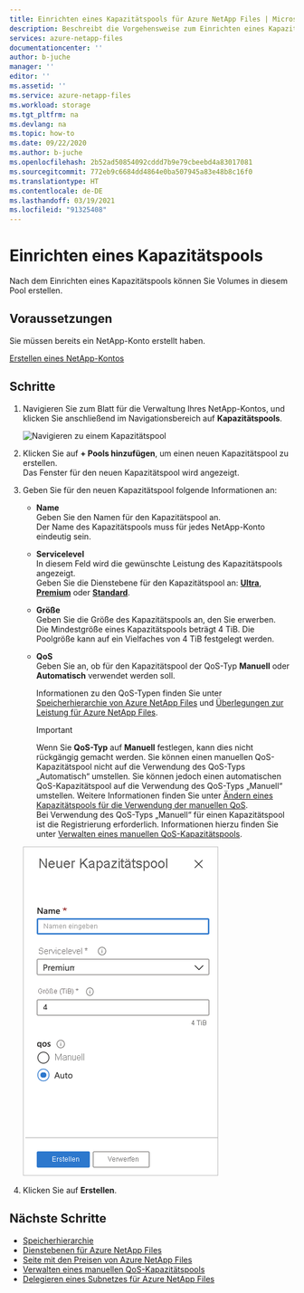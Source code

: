 ```yaml
---
title: Einrichten eines Kapazitätspools für Azure NetApp Files | Microsoft-Dokumentation
description: Beschreibt die Vorgehensweise zum Einrichten eines Kapazitätspools für die Volumeerstellung.
services: azure-netapp-files
documentationcenter: ''
author: b-juche
manager: ''
editor: ''
ms.assetid: ''
ms.service: azure-netapp-files
ms.workload: storage
ms.tgt_pltfrm: na
ms.devlang: na
ms.topic: how-to
ms.date: 09/22/2020
ms.author: b-juche
ms.openlocfilehash: 2b52ad50854092cddd7b9e79cbeebd4a83017081
ms.sourcegitcommit: 772eb9c6684dd4864e0ba507945a83e48b8c16f0
ms.translationtype: HT
ms.contentlocale: de-DE
ms.lasthandoff: 03/19/2021
ms.locfileid: "91325408"
---
```

# <a name="set-up-a-capacity-pool"></a>Einrichten eines Kapazitätspools

Nach dem Einrichten eines Kapazitätspools können Sie Volumes in diesem Pool erstellen.  

## <a name="before-you-begin"></a>Voraussetzungen 

Sie müssen bereits ein NetApp-Konto erstellt haben.   

[Erstellen eines NetApp-Kontos](azure-netapp-files-create-netapp-account.md)

## <a name="steps"></a>Schritte 

1. Navigieren Sie zum Blatt für die Verwaltung Ihres NetApp-Kontos, und klicken Sie anschließend im Navigationsbereich auf **Kapazitätspools**.  
    
    ![Navigieren zu einem Kapazitätspool](../media/azure-netapp-files/azure-netapp-files-navigate-to-capacity-pool.png)

2. Klicken Sie auf **+ Pools hinzufügen**, um einen neuen Kapazitätspool zu erstellen.   
    Das Fenster für den neuen Kapazitätspool wird angezeigt.

3. Geben Sie für den neuen Kapazitätspool folgende Informationen an:  
   * **Name**  
     Geben Sie den Namen für den Kapazitätspool an.  
     Der Name des Kapazitätspools muss für jedes NetApp-Konto eindeutig sein.

   * **Servicelevel**   
     In diesem Feld wird die gewünschte Leistung des Kapazitätspools angezeigt.  
     Geben Sie die Dienstebene für den Kapazitätspool an: [**Ultra**](azure-netapp-files-service-levels.md#Ultra), [**Premium**](azure-netapp-files-service-levels.md#Premium) oder [**Standard**](azure-netapp-files-service-levels.md#Standard).

    * **Größe**     
     Geben Sie die Größe des Kapazitätspools an, den Sie erwerben.        
     Die Mindestgröße eines Kapazitätspools beträgt 4 TiB. Die Poolgröße kann auf ein Vielfaches von 4 TiB festgelegt werden.   

   * **QoS**   
     Geben Sie an, ob für den Kapazitätspool der QoS-Typ **Manuell** oder **Automatisch** verwendet werden soll.  

     Informationen zu den QoS-Typen finden Sie unter [Speicherhierarchie von Azure NetApp Files](azure-netapp-files-understand-storage-hierarchy.md) und [Überlegungen zur Leistung für Azure NetApp Files](azure-netapp-files-performance-considerations.md).  

     > [!IMPORTANT] 
     > Wenn Sie **QoS-Typ** auf **Manuell** festlegen, kann dies nicht rückgängig gemacht werden. Sie können einen manuellen QoS-Kapazitätspool nicht auf die Verwendung des QoS-Typs „Automatisch“ umstellen. Sie können jedoch einen automatischen QoS-Kapazitätspool auf die Verwendung des QoS-Typs „Manuell“ umstellen. Weitere Informationen finden Sie unter [Ändern eines Kapazitätspools für die Verwendung der manuellen QoS](manage-manual-qos-capacity-pool.md#change-to-qos).   
     > Bei Verwendung des QoS-Typs „Manuell“ für einen Kapazitätspool ist die Registrierung erforderlich. Informationen hierzu finden Sie unter [Verwalten eines manuellen QoS-Kapazitätspools](manage-manual-qos-capacity-pool.md#register-the-feature). 

    ![Neuer Kapazitätspool](../media/azure-netapp-files/azure-netapp-files-new-capacity-pool.png)

4. Klicken Sie auf **Erstellen**.

## <a name="next-steps"></a>Nächste Schritte 

- [Speicherhierarchie](azure-netapp-files-understand-storage-hierarchy.md) 
- [Dienstebenen für Azure NetApp Files](azure-netapp-files-service-levels.md)
- [Seite mit den Preisen von Azure NetApp Files](https://azure.microsoft.com/pricing/details/storage/netapp/)
- [Verwalten eines manuellen QoS-Kapazitätspools](manage-manual-qos-capacity-pool.md)
- [Delegieren eines Subnetzes für Azure NetApp Files](azure-netapp-files-delegate-subnet.md)
